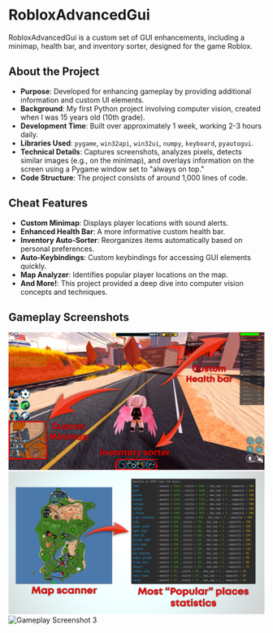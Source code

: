 # RobloxAdvancedGui

RobloxAdvancedGui is a custom set of GUI enhancements, including a minimap, health bar, and inventory sorter, designed for the game Roblox.

## About the Project

- **Purpose**: Developed for enhancing gameplay by providing additional information and custom UI elements.
- **Background**: My first Python project involving computer vision, created when I was 15 years old (10th grade).
- **Development Time**: Built over approximately 1 week, working 2-3 hours daily.
- **Libraries Used**: `pygame`, `win32api`, `win32ui`, `numpy`, `keyboard`, `pyautogui`.
- **Technical Details**: Captures screenshots, analyzes pixels, detects similar images (e.g., on the minimap), and overlays information on the screen using a Pygame window set to "always on top."
- **Code Structure**: The project consists of around 1,000 lines of code.

## Cheat Features

- **Custom Minimap**: Displays player locations with sound alerts.
- **Enhanced Health Bar**: A more informative custom health bar.
- **Inventory Auto-Sorter**: Reorganizes items automatically based on personal preferences.
- **Auto-Keybindings**: Custom keybindings for accessing GUI elements quickly.
- **Map Analyzer**: Identifies popular player locations on the map.
- **And More!**: This project provided a deep dive into computer vision concepts and techniques.

## Gameplay Screenshots

![Gameplay Screenshot 1](/img/GamingScreenshots/screen1.jpg?raw=true)
![Gameplay Screenshot 2](/img/GamingScreenshots/screen2.jpg?raw=true)
![Gameplay Screenshot 3](/img/GamingScreenshots/screen3.jpg?raw=true)
